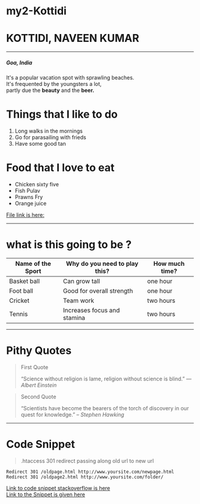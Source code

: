 # my2-Kottidi

# KOTTIDI, NAVEEN KUMAR
***************
##### Goa, India
It's a popular vacation spot with sprawling beaches.<br>  It's frequented by the youngsters a lot,<br>partly due the **beauty** and the **beer.**

# Things that I like to do 
1. Long walks in the mornings
2. Go for parasailing with frieds 
3. Have some good tan

# Food that I love to eat

* Chicken sixty five
* Fish Pulav
* Prawns Fry
* Orange juice

[File link is here:](Mystats.md)

****************************
# what is this going to be ?
|Name of the Sport|Why do you need to play this?|How much time?|
| -----------------|--------------------|----------------------|
|Basket ball      |   Can grow tall             | one hour     |
|Foot ball        | Good for overall strength   | one hour     |
|Cricket          | Team work                   | two hours    |
|Tennis           | Increases focus and stamina | two hours    |
---------------------------
# Pithy Quotes
> First Quote
>
> “Science without religion is lame, religion without science is blind.” 
> ― *Albert Einstein*

> Second Quote
>
> “Scientists have become the bearers of the torch of discovery in our quest for knowledge.”
> – *Stephen Hawking*
---------------------------

# Code Snippet

> .htaccess 301 redirect passing along old url to new url

```
Redirect 301 /oldpage.html http://www.yoursite.com/newpage.html
Redirect 301 /oldpage2.html http://www.yoursite.com/folder/
```

[Link to code snippet stackoverflow is here](https://stackoverflow.com/questions/19265940/htaccess-301-redirect-passing-along-old-url-to-new-url)</br>
[Link to the Snippet is given here](https://css-tricks.com/snippets/htaccess/301-redirects/)

